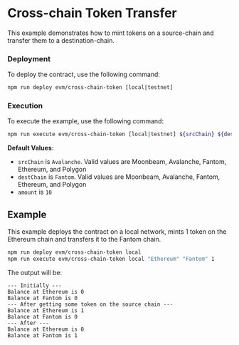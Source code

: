 # Cross-chain Token Transfer

This example demonstrates how to mint tokens on a source-chain and transfer them to a destination-chain.

### Deployment

To deploy the contract, use the following command:

```bash
npm run deploy evm/cross-chain-token [local|testnet]
```

### Execution

To execute the example, use the following command:

```bash
npm run execute evm/cross-chain-token [local|testnet] ${srcChain} ${destChain} ${amount}
```

**Default Values**:

-   `srcChain` is `Avalanche`. Valid values are Moonbeam, Avalanche, Fantom, Ethereum, and Polygon
-   `destChain` is `Fantom`. Valid values are Moonbeam, Avalanche, Fantom, Ethereum, and Polygon
-   `amount` is `10`

## Example

This example deploys the contract on a local network, mints 1 token on the Ethereum chain and transfers it to the Fantom chain.

```bash
npm run deploy evm/cross-chain-token local
npm run execute evm/cross-chain-token local "Ethereum" "Fantom" 1
```

The output will be:

```
--- Initially ---
Balance at Ethereum is 0
Balance at Fantom is 0
--- After getting some token on the source chain ---
Balance at Ethereum is 1
Balance at Fantom is 0
--- After ---
Balance at Ethereum is 0
Balance at Fantom is 1
```
